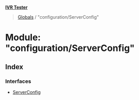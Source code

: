 **[IVR Tester](../README.md)**

> [Globals](../README.md) / "configuration/ServerConfig"

# Module: "configuration/ServerConfig"

## Index

### Interfaces

* [ServerConfig](../interfaces/_configuration_serverconfig_.serverconfig.md)
